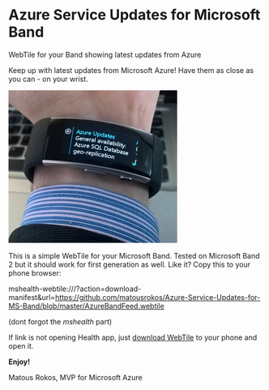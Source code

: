 # Azure Service Updates for Microsoft Band
WebTile for your Band showing latest updates from Azure

Keep up with latest updates from Microsoft Azure! Have them as close as you can - on your wrist. 

![alt tag](https://github.com/matousrokos/Azure-Service-Updates-for-MS-Band/blob/master/Images/rsz_1rsz_wp_20151112_12_14_52_rich_2.jpg)


This is a simple WebTile for your Microsoft Band. Tested on Microsoft Band 2 but it should work for first generation as well.
Like it? Copy this to your phone browser:

mshealth-webtile:///?action=download-manifest&url=https://github.com/matousrokos/Azure-Service-Updates-for-MS-Band/blob/master/AzureBandFeed.webtile

(dont forgot the *mshealth* part) 

If link is not opening Health app, just [download WebTile](https://github.com/matousrokos/Azure-Service-Updates-for-MS-Band/blob/master/AzureBandFeed.webtile) to your phone and open it.

**Enjoy!**


Matous Rokos, MVP for Microsoft Azure
